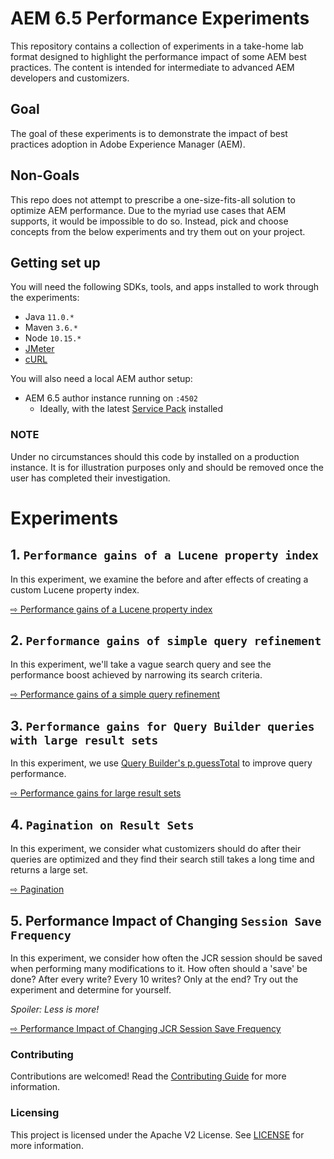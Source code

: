 # AEM 6.5 Performance Experiments

This repository contains a collection of experiments in a take-home lab format designed to highlight the performance impact of some AEM best practices. The content is intended for intermediate to advanced AEM developers and customizers.

## Goal

The goal of these experiments is to demonstrate the impact of best practices adoption in Adobe Experience Manager (AEM).

## Non-Goals

This repo does not attempt to prescribe a one-size-fits-all solution to optimize AEM performance. Due to the myriad use cases that AEM supports, it would be impossible to do so. Instead, pick and choose concepts from the below experiments and try them out on your project.

## Getting set up

You will need the following SDKs, tools, and apps installed to work through the experiments:

- Java `11.0.*`
- Maven `3.6.*`
- Node `10.15.*`
- [JMeter](https://jmeter.apache.org/)
- [cURL](https://curl.haxx.se/)

You will also need a local AEM author setup:

- AEM 6.5 author instance running on `:4502`
  - Ideally, with the latest [Service Pack](https://docs.adobe.com/content/help/en/experience-manager-65/release-notes/service-pack/sp-release-notes.html) installed

### NOTE

Under no circumstances should this code by installed on a production instance. It is for illustration
purposes only and should be removed once the user has completed their investigation.

# Experiments

## 1. `Performance gains of a Lucene property index`

In this experiment, we examine the before and after effects of creating a custom Lucene property index.

[⇨ Performance gains of a Lucene property index](experiments/lucene-property-index)

## 2. `Performance gains of simple query refinement`

In this experiment, we'll take a vague search query and see the performance boost achieved by narrowing its search criteria.

[⇨ Performance gains of a simple query refinement](experiments/query-refinement)

## 3. `Performance gains for Query Builder queries with large result sets`

In this experiment, we use [Query Builder's p.guessTotal](https://docs.adobe.com/content/help/en/experience-manager-65/developing/platform/query-builder/querybuilder-predicate-reference.html#root) to improve query performance. 

[⇨ Performance gains for large result sets](experiments/large-result-sets)

## 4. `Pagination on Result Sets`

In this experiment, we consider what customizers should do after their queries are optimized and they find their
search still takes a long time and returns a large set. 

[⇨ Pagination](experiments/pagination)

## 5. Performance Impact of Changing `Session Save Frequency`

In this experiment, we consider how often the JCR session should be saved when performing many modifications to it.
How often should a 'save' be done?  After every write?  Every 10 writes?  Only at the end?  Try out the
experiment and determine for yourself.

_Spoiler: Less is more!_

[⇨ Performance Impact of Changing JCR Session Save Frequency](docs/tests/save-frequency)

### Contributing

Contributions are welcomed! Read the [Contributing Guide](./.github/CONTRIBUTING.md) for more information.

### Licensing

This project is licensed under the Apache V2 License. See [LICENSE](LICENSE) for more information.
